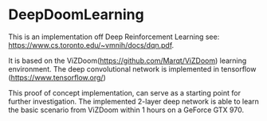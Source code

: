 # DeepDoomLearning

This is an implementation off Deep Reinforcement Learning see: https://www.cs.toronto.edu/~vmnih/docs/dqn.pdf.

It is based on the ViZDoom(https://github.com/Marqt/ViZDoom) learning environment. The deep convolutional network is implemented in tensorflow (https://www.tensorflow.org/)

This proof of concept implementation, can serve as a starting point for further investigation. The implemented 2-layer deep network is able to learn the basic scenario from ViZDoom within 1 hours on a GeForce GTX 970.
